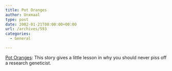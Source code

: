```yaml
---
title: Pot Oranges
author: Unxmaal
type: post
date: 2002-01-21T00:00:00+00:00
url: /archives/593
categories:
  - General

---
```

[Pot Oranges][1]: This story gives a little lesson in why you should never piss off a research geneticist.

 [1]: http://www.fleeb.com/rant/pot.html